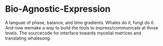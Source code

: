 # Bio-Agnostic-Expression
A languae of phase, balance, and time gradients. Whales do it, fungi do it. And now wemake a way to build the tools to express/communicate at those levels. The sourcecode for interface towards mycelial matrices and translating whalesong.
